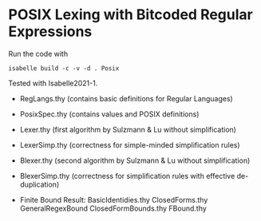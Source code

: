 # POSIX Lexing with Bitcoded Regular Expressions

Run the code with

```isabelle build -c -v -d . Posix```

Tested with Isabelle2021-1.


* RegLangs.thy (contains basic definitions for Regular Languages)

* PosixSpec.thy (contains values and POSIX definitions)

* Lexer.thy (first algorithm by Sulzmann & Lu without simplification)

* LexerSimp.thy (correctness for simple-minded simplification rules)

* Blexer.thy (second algorithm by Sulzmann & Lu without simplification)

* BlexerSimp.thy (correctness for simplification rules with effective de-duplication)

* Finite Bound Result:
  	 BasicIdentidies.thy
	 ClosedForms.thy
	 GeneralRegexBound
	 ClosedFormBounds.thy
	 FBound.thy

